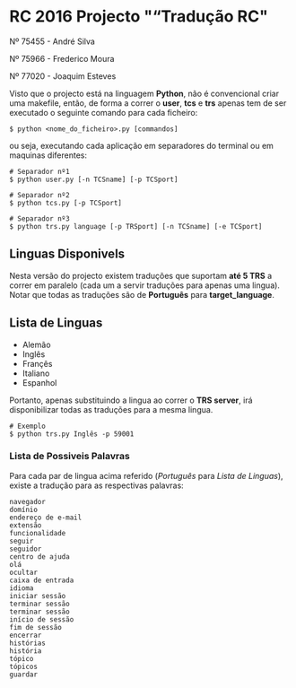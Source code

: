 # RC 2016 Projecto "“Tradução RC"

Nº 75455 - André Silva

Nº 75966 - Frederico Moura

Nº 77020 - Joaquim Esteves

Visto que o projecto está na linguagem **Python**, não é convencional criar uma makefile, então, de forma a correr o **user**, **tcs** e **trs** apenas tem de ser executado o seguinte comando para cada ficheiro:

```shell
$ python <nome_do_ficheiro>.py [commandos]
```

ou seja, executando cada aplicação em separadores do terminal ou em maquinas diferentes:

```shell
# Separador nº1
$ python user.py [-n TCSname] [-p TCSport]

# Separador nº2
$ python tcs.py [-p TCSport]

# Separador nº3
$ python trs.py language [-p TRSport] [-n TCSname] [-e TCSport]
```

## Linguas Disponivels
Nesta versão do projecto existem traduções que suportam **até 5 TRS** a correr em paralelo (cada um a servir traduções para apenas uma lingua). Notar que todas as traduções são de **Português** para **target_language**.

## Lista de Linguas
- Alemão
- Inglês
- Françês
- Italiano
- Espanhol

Portanto, apenas substituindo a lingua ao correr o **TRS server**, irá disponibilizar todas as traduções para a mesma lingua.

```shell
# Exemplo
$ python trs.py Inglês -p 59001
```

### Lista de Possiveis Palavras

Para cada par de lingua acima referido (*Português* para *Lista de Linguas*), existe a tradução para as respectivas palavras:

```text
navegador
domínio
endereço de e-mail
extensão
funcionalidade
seguir
seguidor
centro de ajuda
olá
ocultar
caixa de entrada
idioma
iniciar sessão
terminar sessão
terminar sessão
início de sessão
fim de sessão
encerrar
histórias
história
tópico
tópicos
guardar
```
